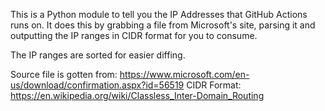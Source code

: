 This is a Python module to tell you the IP Addresses that GitHub Actions runs on. It does this by grabbing a file from Microsoft's site, parsing it and outputting the IP ranges in CIDR format for you to consume.

The IP ranges are sorted for easier diffing.

Source file is gotten from: https://www.microsoft.com/en-us/download/confirmation.aspx?id=56519
CIDR Format: https://en.wikipedia.org/wiki/Classless_Inter-Domain_Routing